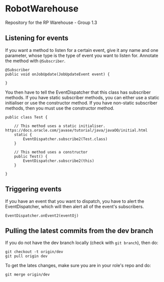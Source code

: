 # RobotWarehouse
Repository for the RP Warehouse - Group 1.3

## Listening for events
If you want a method to listen for a certain event, give it any name and one parameter, whose type is the type of event you want to listen for. Annotate the method with `@Subscriber`.

```
@Subscriber
public void onJobUpdate(JobUpdateEvent event) {

}
```

You then have to tell the EventDispatcher that this class has subscriber methods. If you have static subscriber methods, you can either use a static initialiser or use the constructor method. If you have non-static subscriber methods, then you must use the constructor method.
```
public class Test {

    // This method uses a static initialiser. https://docs.oracle.com/javase/tutorial/java/javaOO/initial.html
    static {
        EventDispatcher.subscribe2(Test.class)
    }

    // This method uses a constructor
    public Test() {
        EventDispatcher.subscribe2(this)
    }

}
```

## Triggering events
If you have an event that you want to dispatch, you have to alert the EventDispatcher, which will then alert all of the event's subscribers.
```
EventDispatcher.onEvent2(eventOj)
```

## Pulling the latest commits from the dev branch
If you do not have the dev branch locally (check with `git branch`), then do:
```
git checkout -t origin/dev
git pull origin dev
```

To get the lates changes, make sure you are in your role's repo and do:
```
git merge origin/dev
```
